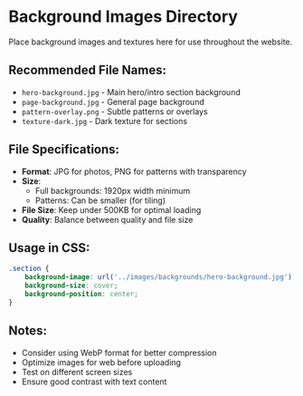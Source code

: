 # Background Images Directory

Place background images and textures here for use throughout the website.

## Recommended File Names:
- `hero-background.jpg` - Main hero/intro section background
- `page-background.jpg` - General page background
- `pattern-overlay.png` - Subtle patterns or overlays
- `texture-dark.jpg` - Dark texture for sections

## File Specifications:
- **Format**: JPG for photos, PNG for patterns with transparency
- **Size**: 
  - Full backgrounds: 1920px width minimum
  - Patterns: Can be smaller (for tiling)
- **File Size**: Keep under 500KB for optimal loading
- **Quality**: Balance between quality and file size

## Usage in CSS:
```css
.section {
    background-image: url('../images/backgrounds/hero-background.jpg');
    background-size: cover;
    background-position: center;
}
```

## Notes:
- Consider using WebP format for better compression
- Optimize images for web before uploading
- Test on different screen sizes
- Ensure good contrast with text content